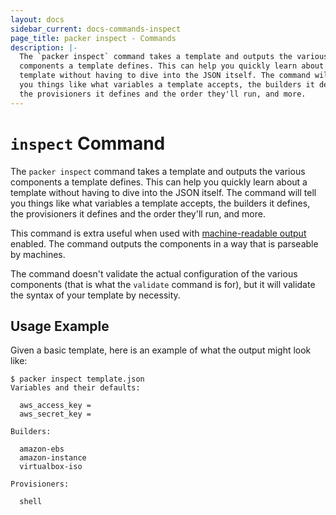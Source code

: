 ```yaml
---
layout: docs
sidebar_current: docs-commands-inspect
page_title: packer inspect - Commands
description: |-
  The `packer inspect` command takes a template and outputs the various
  components a template defines. This can help you quickly learn about a
  template without having to dive into the JSON itself. The command will tell
  you things like what variables a template accepts, the builders it defines,
  the provisioners it defines and the order they'll run, and more.
---
```


# `inspect` Command

The `packer inspect` command takes a template and outputs the various components
a template defines. This can help you quickly learn about a template without
having to dive into the JSON itself. The command will tell you things like what
variables a template accepts, the builders it defines, the provisioners it
defines and the order they'll run, and more.

This command is extra useful when used with
[machine-readable output](/docs/commands/index.html) enabled. The
command outputs the components in a way that is parseable by machines.

The command doesn't validate the actual configuration of the various components
(that is what the `validate` command is for), but it will validate the syntax of
your template by necessity.

## Usage Example

Given a basic template, here is an example of what the output might look like:

```text
$ packer inspect template.json
Variables and their defaults:

  aws_access_key =
  aws_secret_key =

Builders:

  amazon-ebs
  amazon-instance
  virtualbox-iso

Provisioners:

  shell
```
